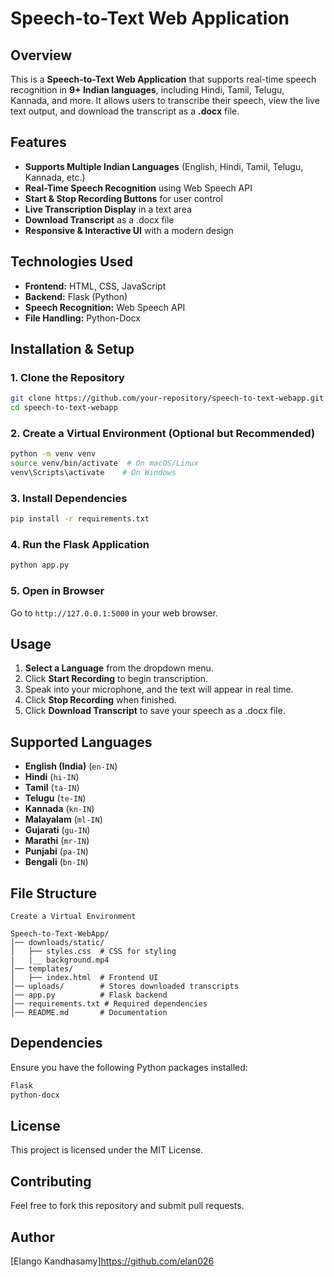# Speech-to-Text Web Application

## Overview
This is a **Speech-to-Text Web Application** that supports real-time speech recognition in **9+ Indian languages**, including Hindi, Tamil, Telugu, Kannada, and more. It allows users to transcribe their speech, view the live text output, and download the transcript as a **.docx** file.

## Features
- **Supports Multiple Indian Languages** (English, Hindi, Tamil, Telugu, Kannada, etc.)
- **Real-Time Speech Recognition** using Web Speech API
- **Start & Stop Recording Buttons** for user control
- **Live Transcription Display** in a text area
- **Download Transcript** as a .docx file
- **Responsive & Interactive UI** with a modern design

## Technologies Used
- **Frontend:** HTML, CSS, JavaScript
- **Backend:** Flask (Python)
- **Speech Recognition:** Web Speech API
- **File Handling:** Python-Docx

## Installation & Setup

### 1. Clone the Repository
```bash
git clone https://github.com/your-repository/speech-to-text-webapp.git
cd speech-to-text-webapp
```

### 2. Create a Virtual Environment (Optional but Recommended)
```bash
python -m venv venv
source venv/bin/activate  # On macOS/Linux
venv\Scripts\activate    # On Windows
```

### 3. Install Dependencies
```bash
pip install -r requirements.txt
```

### 4. Run the Flask Application
```bash
python app.py
```

### 5. Open in Browser
Go to `http://127.0.0.1:5000` in your web browser.

## Usage
1. **Select a Language** from the dropdown menu.
2. Click **Start Recording** to begin transcription.
3. Speak into your microphone, and the text will appear in real time.
4. Click **Stop Recording** when finished.
5. Click **Download Transcript** to save your speech as a .docx file.

## Supported Languages
- **English (India)** (`en-IN`)
- **Hindi** (`hi-IN`)
- **Tamil** (`ta-IN`)
- **Telugu** (`te-IN`)
- **Kannada** (`kn-IN`)
- **Malayalam** (`ml-IN`)
- **Gujarati** (`gu-IN`)
- **Marathi** (`mr-IN`)
- **Punjabi** (`pa-IN`)
- **Bengali** (`bn-IN`)

## File Structure
```
Create a Virtual Environment

Speech-to-Text-WebApp/
│── downloads/static/
│   ├── styles.css  # CSS for styling
|   |__ background.mp4
│── templates/
│   ├── index.html  # Frontend UI
│── uploads/        # Stores downloaded transcripts
│── app.py          # Flask backend
│── requirements.txt # Required dependencies
│── README.md       # Documentation
```

## Dependencies
Ensure you have the following Python packages installed:
```bash
Flask
python-docx
```

## License
This project is licensed under the MIT License.

## Contributing
Feel free to fork this repository and submit pull requests.

## Author
[Elango Kandhasamy]https://github.com/elan026



